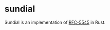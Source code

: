 # sundial

Sundial is an implementation of [RFC-5545](https://tools.ietf.org/html/rfc5545) in Rust.


